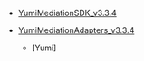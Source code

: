 * [YumiMediationSDK_v3.3.4](http://adsdk.yumimobi.com/iOS/YumiMediationSDK/3.3.4_1420.tar.bz2)

* [YumiMediationAdapters_v3.3.4](http://adsdk.yumimobi.com/iOS/YumiMediationAdapters/3.3.4_642.tar.bz2)
  
  * [Yumi]
